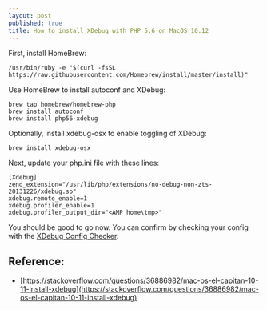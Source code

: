 ```yaml
---
layout: post
published: true
title: How to install XDebug with PHP 5.6 on MacOS 10.12
---
```

First, install HomeBrew:
```
/usr/bin/ruby -e "$(curl -fsSL https://raw.githubusercontent.com/Homebrew/install/master/install)"
```

Use HomeBrew to install autoconf and XDebug:
```
brew tap homebrew/homebrew-php
brew install autoconf
brew install php56-xdebug
```

Optionally, install xdebug-osx to enable toggling of XDebug:
```
brew install xdebug-osx
```

Next, update your php.ini file with these lines:
```
[Xdebug]
zend_extension="/usr/lib/php/extensions/no-debug-non-zts-20131226/xdebug.so"
xdebug.remote_enable=1
xdebug.profiler_enable=1
xdebug.profiler_output_dir="<AMP home\tmp>"
```

You should be good to go now. You can confirm by checking your config with the [XDebug Config Checker](https://xdebug.org/wizard.php).

## Reference:

* [https://stackoverflow.com/questions/36886982/mac-os-el-capitan-10-11-install-xdebug](https://stackoverflow.com/questions/36886982/mac-os-el-capitan-10-11-install-xdebug)
